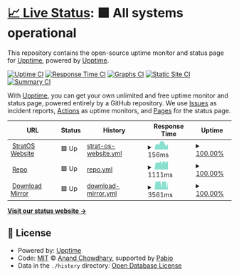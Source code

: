 # [📈 Live Status](https://demo.upptime.js.org): <!--live status--> **🟩 All systems operational**

This repository contains the open-source uptime monitor and status page for [Upptime](https://upptime.js.org), powered by [Upptime](https://github.com/upptime/upptime).

[![Uptime CI](https://github.com/upptime/upptime/workflows/Uptime%20CI/badge.svg)](https://github.com/upptime/upptime/actions?query=workflow%3A%22Uptime+CI%22)
[![Response Time CI](https://github.com/upptime/upptime/workflows/Response%20Time%20CI/badge.svg)](https://github.com/upptime/upptime/actions?query=workflow%3A%22Response+Time+CI%22)
[![Graphs CI](https://github.com/upptime/upptime/workflows/Graphs%20CI/badge.svg)](https://github.com/upptime/upptime/actions?query=workflow%3A%22Graphs+CI%22)
[![Static Site CI](https://github.com/upptime/upptime/workflows/Static%20Site%20CI/badge.svg)](https://github.com/upptime/upptime/actions?query=workflow%3A%22Static+Site+CI%22)
[![Summary CI](https://github.com/upptime/upptime/workflows/Summary%20CI/badge.svg)](https://github.com/upptime/upptime/actions?query=workflow%3A%22Summary+CI%22)

With [Upptime](https://upptime.js.org), you can get your own unlimited and free uptime monitor and status page, powered entirely by a GitHub repository. We use [Issues](https://github.com/upptime/upptime/issues) as incident reports, [Actions](https://github.com/upptime/upptime/actions) as uptime monitors, and [Pages](https://demo.upptime.js.org) for the status page.

<!--start: status pages-->
<!-- This summary is generated by Upptime (https://github.com/upptime/upptime) -->
<!-- Do not edit this manually, your changes will be overwritten -->
<!-- prettier-ignore -->
| URL | Status | History | Response Time | Uptime |
| --- | ------ | ------- | ------------- | ------ |
| <img alt="" src="https://icons.duckduckgo.com/ip3/stratos-linux.org.ico" height="13"> [StratOS Website](https://stratos-linux.org/) | 🟩 Up | [strat-os-website.yml](https://github.com/slipstream8125/uptime/commits/HEAD/history/strat-os-website.yml) | <details><summary><img alt="Response time graph" src="./graphs/strat-os-website/response-time-week.png" height="20"> 156ms</summary><br><a href="https://demo.upptime.js.org/history/strat-os-website"><img alt="Response time 156" src="https://img.shields.io/endpoint?url=https%3A%2F%2Fraw.githubusercontent.com%2Fslipstream8125%2Fuptime%2FHEAD%2Fapi%2Fstrat-os-website%2Fresponse-time.json"></a><br><a href="https://demo.upptime.js.org/history/strat-os-website"><img alt="24-hour response time 156" src="https://img.shields.io/endpoint?url=https%3A%2F%2Fraw.githubusercontent.com%2Fslipstream8125%2Fuptime%2FHEAD%2Fapi%2Fstrat-os-website%2Fresponse-time-day.json"></a><br><a href="https://demo.upptime.js.org/history/strat-os-website"><img alt="7-day response time 156" src="https://img.shields.io/endpoint?url=https%3A%2F%2Fraw.githubusercontent.com%2Fslipstream8125%2Fuptime%2FHEAD%2Fapi%2Fstrat-os-website%2Fresponse-time-week.json"></a><br><a href="https://demo.upptime.js.org/history/strat-os-website"><img alt="30-day response time 156" src="https://img.shields.io/endpoint?url=https%3A%2F%2Fraw.githubusercontent.com%2Fslipstream8125%2Fuptime%2FHEAD%2Fapi%2Fstrat-os-website%2Fresponse-time-month.json"></a><br><a href="https://demo.upptime.js.org/history/strat-os-website"><img alt="1-year response time 156" src="https://img.shields.io/endpoint?url=https%3A%2F%2Fraw.githubusercontent.com%2Fslipstream8125%2Fuptime%2FHEAD%2Fapi%2Fstrat-os-website%2Fresponse-time-year.json"></a></details> | <details><summary><a href="https://demo.upptime.js.org/history/strat-os-website">100.00%</a></summary><a href="https://demo.upptime.js.org/history/strat-os-website"><img alt="All-time uptime 100.00%" src="https://img.shields.io/endpoint?url=https%3A%2F%2Fraw.githubusercontent.com%2Fslipstream8125%2Fuptime%2FHEAD%2Fapi%2Fstrat-os-website%2Fuptime.json"></a><br><a href="https://demo.upptime.js.org/history/strat-os-website"><img alt="24-hour uptime 100.00%" src="https://img.shields.io/endpoint?url=https%3A%2F%2Fraw.githubusercontent.com%2Fslipstream8125%2Fuptime%2FHEAD%2Fapi%2Fstrat-os-website%2Fuptime-day.json"></a><br><a href="https://demo.upptime.js.org/history/strat-os-website"><img alt="7-day uptime 100.00%" src="https://img.shields.io/endpoint?url=https%3A%2F%2Fraw.githubusercontent.com%2Fslipstream8125%2Fuptime%2FHEAD%2Fapi%2Fstrat-os-website%2Fuptime-week.json"></a><br><a href="https://demo.upptime.js.org/history/strat-os-website"><img alt="30-day uptime 100.00%" src="https://img.shields.io/endpoint?url=https%3A%2F%2Fraw.githubusercontent.com%2Fslipstream8125%2Fuptime%2FHEAD%2Fapi%2Fstrat-os-website%2Fuptime-month.json"></a><br><a href="https://demo.upptime.js.org/history/strat-os-website"><img alt="1-year uptime 100.00%" src="https://img.shields.io/endpoint?url=https%3A%2F%2Fraw.githubusercontent.com%2Fslipstream8125%2Fuptime%2FHEAD%2Fapi%2Fstrat-os-website%2Fuptime-year.json"></a></details>
| <img alt="" src="https://icons.duckduckgo.com/ip3/repo.stratos-linux.org.ico" height="13"> [Repo](https://repo.stratos-linux.org/) | 🟩 Up | [repo.yml](https://github.com/slipstream8125/uptime/commits/HEAD/history/repo.yml) | <details><summary><img alt="Response time graph" src="./graphs/repo/response-time-week.png" height="20"> 1111ms</summary><br><a href="https://demo.upptime.js.org/history/repo"><img alt="Response time 1111" src="https://img.shields.io/endpoint?url=https%3A%2F%2Fraw.githubusercontent.com%2Fslipstream8125%2Fuptime%2FHEAD%2Fapi%2Frepo%2Fresponse-time.json"></a><br><a href="https://demo.upptime.js.org/history/repo"><img alt="24-hour response time 1111" src="https://img.shields.io/endpoint?url=https%3A%2F%2Fraw.githubusercontent.com%2Fslipstream8125%2Fuptime%2FHEAD%2Fapi%2Frepo%2Fresponse-time-day.json"></a><br><a href="https://demo.upptime.js.org/history/repo"><img alt="7-day response time 1111" src="https://img.shields.io/endpoint?url=https%3A%2F%2Fraw.githubusercontent.com%2Fslipstream8125%2Fuptime%2FHEAD%2Fapi%2Frepo%2Fresponse-time-week.json"></a><br><a href="https://demo.upptime.js.org/history/repo"><img alt="30-day response time 1111" src="https://img.shields.io/endpoint?url=https%3A%2F%2Fraw.githubusercontent.com%2Fslipstream8125%2Fuptime%2FHEAD%2Fapi%2Frepo%2Fresponse-time-month.json"></a><br><a href="https://demo.upptime.js.org/history/repo"><img alt="1-year response time 1111" src="https://img.shields.io/endpoint?url=https%3A%2F%2Fraw.githubusercontent.com%2Fslipstream8125%2Fuptime%2FHEAD%2Fapi%2Frepo%2Fresponse-time-year.json"></a></details> | <details><summary><a href="https://demo.upptime.js.org/history/repo">100.00%</a></summary><a href="https://demo.upptime.js.org/history/repo"><img alt="All-time uptime 100.00%" src="https://img.shields.io/endpoint?url=https%3A%2F%2Fraw.githubusercontent.com%2Fslipstream8125%2Fuptime%2FHEAD%2Fapi%2Frepo%2Fuptime.json"></a><br><a href="https://demo.upptime.js.org/history/repo"><img alt="24-hour uptime 100.00%" src="https://img.shields.io/endpoint?url=https%3A%2F%2Fraw.githubusercontent.com%2Fslipstream8125%2Fuptime%2FHEAD%2Fapi%2Frepo%2Fuptime-day.json"></a><br><a href="https://demo.upptime.js.org/history/repo"><img alt="7-day uptime 100.00%" src="https://img.shields.io/endpoint?url=https%3A%2F%2Fraw.githubusercontent.com%2Fslipstream8125%2Fuptime%2FHEAD%2Fapi%2Frepo%2Fuptime-week.json"></a><br><a href="https://demo.upptime.js.org/history/repo"><img alt="30-day uptime 100.00%" src="https://img.shields.io/endpoint?url=https%3A%2F%2Fraw.githubusercontent.com%2Fslipstream8125%2Fuptime%2FHEAD%2Fapi%2Frepo%2Fuptime-month.json"></a><br><a href="https://demo.upptime.js.org/history/repo"><img alt="1-year uptime 100.00%" src="https://img.shields.io/endpoint?url=https%3A%2F%2Fraw.githubusercontent.com%2Fslipstream8125%2Fuptime%2FHEAD%2Fapi%2Frepo%2Fuptime-year.json"></a></details>
| <img alt="" src="https://icons.duckduckgo.com/ip3/downloads.stratos-linux.org.ico" height="13"> [Download Mirror](https://downloads.stratos-linux.org/) | 🟩 Up | [download-mirror.yml](https://github.com/slipstream8125/uptime/commits/HEAD/history/download-mirror.yml) | <details><summary><img alt="Response time graph" src="./graphs/download-mirror/response-time-week.png" height="20"> 3561ms</summary><br><a href="https://demo.upptime.js.org/history/download-mirror"><img alt="Response time 3561" src="https://img.shields.io/endpoint?url=https%3A%2F%2Fraw.githubusercontent.com%2Fslipstream8125%2Fuptime%2FHEAD%2Fapi%2Fdownload-mirror%2Fresponse-time.json"></a><br><a href="https://demo.upptime.js.org/history/download-mirror"><img alt="24-hour response time 3561" src="https://img.shields.io/endpoint?url=https%3A%2F%2Fraw.githubusercontent.com%2Fslipstream8125%2Fuptime%2FHEAD%2Fapi%2Fdownload-mirror%2Fresponse-time-day.json"></a><br><a href="https://demo.upptime.js.org/history/download-mirror"><img alt="7-day response time 3561" src="https://img.shields.io/endpoint?url=https%3A%2F%2Fraw.githubusercontent.com%2Fslipstream8125%2Fuptime%2FHEAD%2Fapi%2Fdownload-mirror%2Fresponse-time-week.json"></a><br><a href="https://demo.upptime.js.org/history/download-mirror"><img alt="30-day response time 3561" src="https://img.shields.io/endpoint?url=https%3A%2F%2Fraw.githubusercontent.com%2Fslipstream8125%2Fuptime%2FHEAD%2Fapi%2Fdownload-mirror%2Fresponse-time-month.json"></a><br><a href="https://demo.upptime.js.org/history/download-mirror"><img alt="1-year response time 3561" src="https://img.shields.io/endpoint?url=https%3A%2F%2Fraw.githubusercontent.com%2Fslipstream8125%2Fuptime%2FHEAD%2Fapi%2Fdownload-mirror%2Fresponse-time-year.json"></a></details> | <details><summary><a href="https://demo.upptime.js.org/history/download-mirror">100.00%</a></summary><a href="https://demo.upptime.js.org/history/download-mirror"><img alt="All-time uptime 100.00%" src="https://img.shields.io/endpoint?url=https%3A%2F%2Fraw.githubusercontent.com%2Fslipstream8125%2Fuptime%2FHEAD%2Fapi%2Fdownload-mirror%2Fuptime.json"></a><br><a href="https://demo.upptime.js.org/history/download-mirror"><img alt="24-hour uptime 100.00%" src="https://img.shields.io/endpoint?url=https%3A%2F%2Fraw.githubusercontent.com%2Fslipstream8125%2Fuptime%2FHEAD%2Fapi%2Fdownload-mirror%2Fuptime-day.json"></a><br><a href="https://demo.upptime.js.org/history/download-mirror"><img alt="7-day uptime 100.00%" src="https://img.shields.io/endpoint?url=https%3A%2F%2Fraw.githubusercontent.com%2Fslipstream8125%2Fuptime%2FHEAD%2Fapi%2Fdownload-mirror%2Fuptime-week.json"></a><br><a href="https://demo.upptime.js.org/history/download-mirror"><img alt="30-day uptime 100.00%" src="https://img.shields.io/endpoint?url=https%3A%2F%2Fraw.githubusercontent.com%2Fslipstream8125%2Fuptime%2FHEAD%2Fapi%2Fdownload-mirror%2Fuptime-month.json"></a><br><a href="https://demo.upptime.js.org/history/download-mirror"><img alt="1-year uptime 100.00%" src="https://img.shields.io/endpoint?url=https%3A%2F%2Fraw.githubusercontent.com%2Fslipstream8125%2Fuptime%2FHEAD%2Fapi%2Fdownload-mirror%2Fuptime-year.json"></a></details>

<!--end: status pages-->

[**Visit our status website →**](https://demo.upptime.js.org)

## 📄 License

- Powered by: [Upptime](https://github.com/upptime/upptime)
- Code: [MIT](./LICENSE) © [Anand Chowdhary](https://anandchowdhary.com), supported by [Pabio](https://pabio.com)
- Data in the `./history` directory: [Open Database License](https://opendatacommons.org/licenses/odbl/1-0/)
